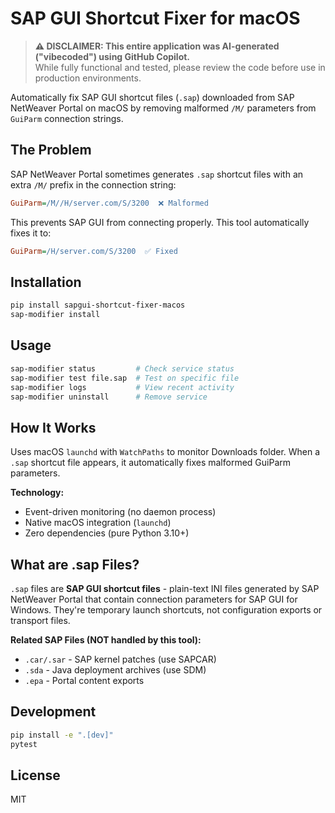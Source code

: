 # SAP GUI Shortcut Fixer for macOS

> **⚠️ DISCLAIMER: This entire application was AI-generated ("vibecoded") using GitHub Copilot.**  
> While fully functional and tested, please review the code before use in production environments.

Automatically fix SAP GUI shortcut files (`.sap`) downloaded from SAP NetWeaver Portal on macOS by removing malformed `/M/` parameters from `GuiParm` connection strings.

## The Problem

SAP NetWeaver Portal sometimes generates `.sap` shortcut files with an extra `/M/` prefix in the connection string:

```ini
GuiParm=/M//H/server.com/S/3200  ❌ Malformed
```

This prevents SAP GUI from connecting properly. This tool automatically fixes it to:

```ini
GuiParm=/H/server.com/S/3200  ✅ Fixed
```

## Installation

```bash
pip install sapgui-shortcut-fixer-macos
sap-modifier install
```

## Usage

```bash
sap-modifier status         # Check service status
sap-modifier test file.sap  # Test on specific file
sap-modifier logs           # View recent activity
sap-modifier uninstall      # Remove service
```

## How It Works

Uses macOS `launchd` with `WatchPaths` to monitor Downloads folder. When a `.sap` shortcut file appears, it automatically fixes malformed GuiParm parameters.

**Technology:**
- Event-driven monitoring (no daemon process)
- Native macOS integration (`launchd`)
- Zero dependencies (pure Python 3.10+)

## What are .sap Files?

`.sap` files are **SAP GUI shortcut files** - plain-text INI files generated by SAP NetWeaver Portal that contain connection parameters for SAP GUI for Windows. They're temporary launch shortcuts, not configuration exports or transport files.

**Related SAP Files (NOT handled by this tool):**
- `.car/.sar` - SAP kernel patches (use SAPCAR)
- `.sda` - Java deployment archives (use SDM)
- `.epa` - Portal content exports

## Development

```bash
pip install -e ".[dev]"
pytest
```

## License

MIT
